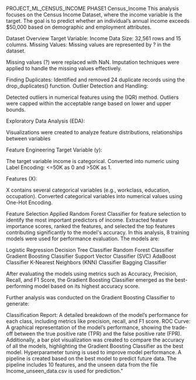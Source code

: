 PROJECT_ML_CENSUS_INCOME
PHASE1 Census_Income This analysis focuses on the Census Income Dataset, where the income variable is the target. The goal is to predict whether an individual’s annual income exceeds $50,000 based on demographic and employment attributes.

Dataset Overview Target Variable: Income Data Size: 32,561 rows and 15 columns. Missing Values: Missing values are represented by ? in the dataset.

Missing values (?) were replaced with NaN. Imputation techniques were applied to handle the missing values effectively.

Finding Duplicates: Identified and removed 24 duplicate records using the drop_duplicates() function. Outlier Detection and Handling:

Detected outliers in numerical features using the (IQR) method. Outliers were capped within the acceptable range based on lower and upper bounds.

Exploratory Data Analysis (EDA):

Visualizations were created to analyze feature distributions, relationships between variables

Feature Engineering Target Variable (y):

The target variable income is categorical. Converted into numeric using Label Encoding: <=50K as 0 and >50K as 1.

Features (X):

X contains several categorical variables (e.g., workclass, education, occupation). Converted categorical variables into numerical values using One-Hot Encoding.

Feature Selection Applied Random Forest Classifier for feature selection to identify the most important predictors of income. Extracted feature importance scores, ranked the features, and selected the top features contributing significantly to the model's accuracy. In this analysis, 8 training models were used for performance evaluation. The models are:

Logistic Regression Decision Tree Classifier Random Forest Classifier Gradient Boosting Classifier Support Vector Classifier (SVC) AdaBoost Classifier K-Nearest Neighbors (KNN) Classifier Bagging Classifier

After evaluating the models using metrics such as Accuracy, Precision, Recall, and F1 Score, the Gradient Boosting Classifier emerged as the best-performing model based on its highest accuracy score.

Further analysis was conducted on the Gradient Boosting Classifier to generate:

Classification Report: A detailed breakdown of the model’s performance for each class, including metrics like precision, recall, and F1 score. ROC Curve: A graphical representation of the model’s performance, showing the trade-off between the true positive rate (TPR) and the false positive rate (FPR). Additionally, a bar plot visualization was created to compare the accuracy of all the models, highlighting the Gradient Boosting Classifier as the best model. Hyperparameter tuning is used to improve model performance. A pipeline is created based on the best model to predict future data. The pipeline includes 10 features, and the unseen data from the file Income_unseen_data.csv is used for prediction."                
